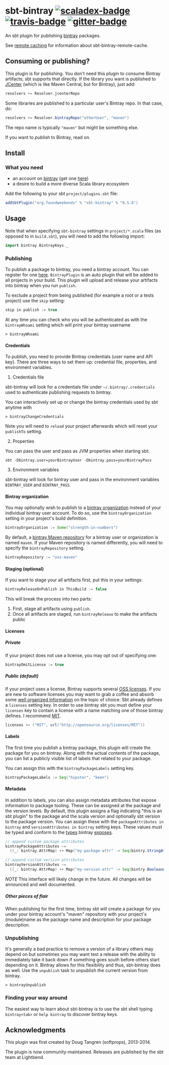 # sbt-bintray [![scaladex-badge][]][scaladex] [![travis-badge][]][travis] [![gitter-badge][]][gitter]

[scaladex]:       https://index.scala-lang.org/sbt/sbt-bintray
[scaladex-badge]: https://index.scala-lang.org/sbt/sbt-bintray/latest.svg
[travis]:         https://travis-ci.org/sbt/sbt-bintray
[travis-badge]:   https://travis-ci.org/sbt/sbt-bintray.svg?branch=master
[gitter]:         https://gitter.im/sbt/sbt-bintray
[gitter-badge]:   https://badges.gitter.im/sbt/sbt-bintray.svg

An sbt plugin for publishing [bintray](https://bintray.com) packages.

See [remote caching](REMOTE_CACHE.md) for information about sbt-bintray-remote-cache.

## Consuming or publishing?

This plugin is for publishing.  You don't need this plugin to consume
Bintray artifacts; sbt supports that directly.  If the library you want
is published to [JCenter](https://bintray.com/bintray/jcenter) (which is
like Maven Central, but for Bintray), just add:

```scala
resolvers += Resolver.jcenterRepo
```

Some libraries are published to a particular user's Bintray repo.
In that case, do:

```scala
resolvers += Resolver.bintrayRepo("otherUser", "maven")
```

The repo name is typically `"maven"` but might be something else.

If you want to _publish_ to Bintray, read on.

## Install

### What you need

- an account on [bintray](https://bintray.com) (get one [here](https://bintray.com/signup/oss))
- a desire to build a more diverse Scala library ecosystem

Add the following to your sbt `project/plugins.sbt` file:

```scala
addSbtPlugin("org.foundweekends" % "sbt-bintray" % "0.5.6")
```

## Usage

Note that when specifying `sbt-bintray` settings in `project/*.scala` files (as opposed to in `build.sbt`), you will need to add the following import:

```scala
import bintray.BintrayKeys._
```

### Publishing

To publish a package to bintray, you need a bintray account. You can register for one [here](https://bintray.com/signup/index). 
`BintrayPlugin` is an auto plugin that will be added to all projects in your build.
This plugin will upload and release your artifacts into bintray when you run `publish`.

To exclude a project from being published (for example a root or a tests project) use the `skip` setting:

```scala
skip in publish := true
```

At any time you can check who you will be authenticated as with the `bintrayWhoami` setting which will print your bintray username

    > bintrayWhoami

#### Credentials

To publish, you need to provide Bintray credentials (user name and API key). There are three ways to set them up: credential file, properties, and environment variables.

1. Credentials file

sbt-bintray will look for a credentials file under `~/.bintray/.credentials` used to authenticate publishing requests to bintray.

You can interactively set up or change the bintray credentials used by sbt anytime with

    > bintrayChangeCredentials

Note you will need to `reload` your project afterwards which will reset your `publishTo` setting.

2.  Properties

You can pass the user and pass as JVM properties when starting sbt:

    sbt -Dbintray.user=yourBintrayUser -Dbintray.pass=yourBintrayPass
    
3. Environment variables

sbt-bintray will look for bintray user and pass in the environment variables `BINTRAY_USER` and  `BINTRAY_PASS`.

#### Bintray organization

You may optionally wish to publish to a [bintray organization](https://bintray.com/docs/usermanual/interacting/interacting_bintrayorganizations.html)
instead of your individual bintray user account. To do so, use the `bintrayOrganization` setting in your project's build definition.

```scala
bintrayOrganization := Some("strength-in-numbers")
```

By default, a [bintray Maven repository](https://bintray.com/docs/usermanual/uploads/uploads_yourrepositories.html) for a bintray user or
organization is named `maven`.  If your Maven repository is named differently, you will need to specify the `bintrayRepository` setting.

```scala
bintrayRepository := "oss-maven"
```

#### Staging (optional)

If you want to stage your all artifacts first, put this in your settings:

```scala
bintrayReleaseOnPublish in ThisBuild := false
```

This will break the process into two parts:

1. First, stage all artifacts using `publish`.
2. Once all artifacts are staged, run `bintrayRelease` to make the artifacts public

#### Licenses

##### Private

If your project does not use a license, you may opt out of specifying one:

```scala
bintrayOmitLicense := true
```

##### Public (default)

If your project uses a license, Bintray supports several [OSS licenses](https://bintray.com/docs/api/#_get_oss_licenses). If you are new to software licenses you may
want to grab a coffee and absorb some [well organized information](http://choosealicense.com/) on the topic of choice.
Sbt already defines a `licenses` setting key. In order to use bintray sbt you must define your `licenses` key to contain a license with a name matching
one of those bintray defines. I recommend [MIT](http://choosealicense.com/licenses/mit/).

```scala
licenses += ("MIT", url("http://opensource.org/licenses/MIT"))
```

#### Labels

The first time you publish a bintray package, this plugin will create the package for you on bintray. Along with the actual contents
of the package, you can list a publicly visible list of labels that related to your package.

You can assign this with the `bintrayPackageLabels` setting key.

```scala
bintrayPackageLabels := Seq("hipster", "keen")
```

#### Metadata

In addition to labels, you can also assign metadata attributes that expose information to package tooling. These can be assigned at the package and the version levels. By default, this plugin assigns a flag indicating "this is an sbt plugin" to the package and the scala version and optionally sbt version to the package version. You can assign these with the `packageAttributes in bintray` and `versionAttributes in bintray` setting keys. These values must be typed and conform to the [types](https://github.com/softprops/bintry#metadata) bintray [exposes](https://bintray.com/docs/api/#_attributes).

```scala
// append custom package attributes
bintrayPackageAttributes ~=
  ((_: bintray.AttrMap) ++ Map("my-package-attr" -> Seq(bintry.StringAttr("my-value"))))
```

```scala
// append custom version attributes
bintrayVersionAttributes ~=
  ((_: bintray.AttrMap) ++ Map("my-version-attr" -> Seq(bintry.BooleanAttr(true))))
```

_NOTE_ This interface will likely change in the future. All changes will be announced and well documented.

##### Other pieces of flair

When publishing for the first time, bintray sbt will create a package for you under your bintray account's "maven" repository
with your project's (module)name as the package name and description for your package description.

### Unpublishing

It's generally a bad practice to remove a version of a library others may depend on but sometimes you may want test a release with the ability to immediately take it back down if something goes south before others start depending on it. Bintray allows for this flexibility and thus, sbt-bintray does as well. Use the `unpublish` task to unpublish the current version from bintray.

    > bintrayUnpublish

### Finding your way around

The easiest way to learn about sbt-bintray is to use the sbt shell typing `bintray<tab>` or `help bintray` to discover bintray keys.

## Acknowledgments

This plugin was first created by Doug Tangren (softprops), 2013-2014.

The plugin is now community-maintained. Releases are published by the sbt team at Lightbend.
